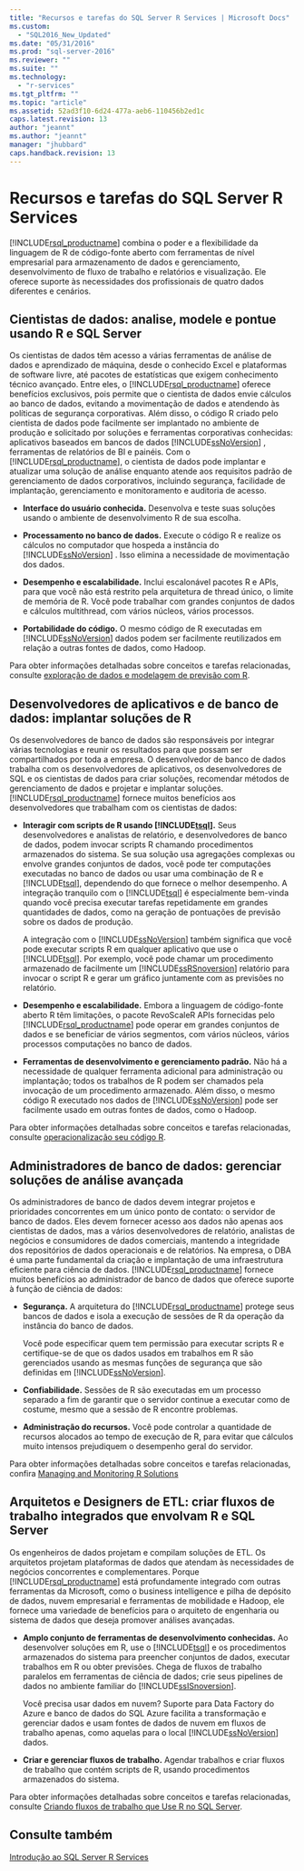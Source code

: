 ```yaml
---
title: "Recursos e tarefas do SQL Server R Services | Microsoft Docs"
ms.custom: 
  - "SQL2016_New_Updated"
ms.date: "05/31/2016"
ms.prod: "sql-server-2016"
ms.reviewer: ""
ms.suite: ""
ms.technology: 
  - "r-services"
ms.tgt_pltfrm: ""
ms.topic: "article"
ms.assetid: 52ad3f10-6d24-477a-aeb6-110456b2ed1c
caps.latest.revision: 13
author: "jeannt"
ms.author: "jeannt"
manager: "jhubbard"
caps.handback.revision: 13
---
```

# Recursos e tarefas do SQL Server R Services
  [!INCLUDE[rsql_productname](../../includes/rsql-productname-md.md)] combina o poder e a flexibilidade da linguagem de R de código-fonte aberto com ferramentas de nível empresarial para armazenamento de dados e gerenciamento, desenvolvimento de fluxo de trabalho e relatórios e visualização. Ele oferece suporte às necessidades dos profissionais de quatro dados diferentes e cenários.  
  
## Cientistas de dados: analise, modele e pontue usando R e SQL Server  
 Os cientistas de dados têm acesso a várias ferramentas de análise de dados e aprendizado de máquina, desde o conhecido Excel e plataformas de software livre, até pacotes de estatísticas que exigem conhecimento técnico avançado. Entre eles, o [!INCLUDE[rsql_productname](../../includes/rsql-productname-md.md)] oferece benefícios exclusivos, pois permite que o cientista de dados envie cálculos ao banco de dados, evitando a movimentação de dados e atendendo às políticas de segurança corporativas. Além disso, o código R criado pelo cientista de dados pode facilmente ser implantado no ambiente de produção e solicitado por soluções e ferramentas corporativas conhecidas: aplicativos baseados em bancos de dados [!INCLUDE[ssNoVersion](../../includes/ssnoversion-md.md)] , ferramentas de relatórios de BI e painéis. Com o [!INCLUDE[rsql_productname](../../includes/rsql-productname-md.md)], o cientista de dados pode implantar e atualizar uma solução de análise enquanto atende aos requisitos padrão de gerenciamento de dados corporativos, incluindo segurança, facilidade de implantação, gerenciamento e monitoramento e auditoria de acesso.  
  
-   **Interface do usuário conhecida.**  Desenvolva e teste suas soluções usando o ambiente de desenvolvimento R de sua escolha.  
  
-   **Processamento no banco de dados.**  Execute o código R e realize os cálculos no computador que hospeda a instância do [!INCLUDE[ssNoVersion](../../includes/ssnoversion-md.md)] . Isso elimina a necessidade de movimentação dos dados.  
  
-   **Desempenho e escalabilidade.**  Inclui escalonável pacotes R e APIs, para que você não está restrito pela arquitetura de thread único, o limite de memória de R. Você pode trabalhar com grandes conjuntos de dados e cálculos multithread, com vários núcleos, vários processos.  
    
-   **Portabilidade do código.**  O mesmo código de R executadas em [!INCLUDE[ssNoVersion](../../includes/ssnoversion-md.md)] dados podem ser facilmente reutilizados em relação a outras fontes de dados, como Hadoop.  
  
 Para obter informações detalhadas sobre conceitos e tarefas relacionadas, consulte [exploração de dados e modelagem de previsão com R](../../advanced-analytics/r-services/data-exploration-and-predictive-modeling-with-r.md).  
  
## Desenvolvedores de aplicativos e de banco de dados: implantar soluções de R  
 Os desenvolvedores de banco de dados são responsáveis por integrar várias tecnologias e reunir os resultados para que possam ser compartilhados por toda a empresa. O desenvolvedor de banco de dados trabalha com os desenvolvedores de aplicativos, os desenvolvedores de SQL e os cientistas de dados para criar soluções, recomendar métodos de gerenciamento de dados e projetar e implantar soluções. [!INCLUDE[rsql_productname](../../includes/rsql-productname-md.md)] fornece muitos benefícios aos desenvolvedores que trabalham com os cientistas de dados:  
  
-   **Interagir com scripts de R usando [!INCLUDE[tsql](../../includes/tsql-md.md)].**  Seus desenvolvedores e analistas de relatório, e desenvolvedores de banco de dados, podem invocar scripts R chamando procedimentos armazenados do sistema. Se sua solução usa agregações complexas ou envolve grandes conjuntos de dados, você pode ter computações executadas no banco de dados ou usar uma combinação de R e [!INCLUDE[tsql](../../includes/tsql-md.md)], dependendo do que fornece o melhor desempenho. A integração tranquilo com o  [!INCLUDE[tsql](../../includes/tsql-md.md)] é especialmente bem-vinda quando você precisa executar tarefas repetidamente em grandes quantidades de dados, como na geração de pontuações de previsão sobre os dados de produção.  
  
     A integração com o [!INCLUDE[ssNoVersion](../../includes/ssnoversion-md.md)] também significa que você pode executar scripts R em qualquer aplicativo que use o [!INCLUDE[tsql](../../includes/tsql-md.md)]. Por exemplo, você pode chamar um procedimento armazenado de facilmente um [!INCLUDE[ssRSnoversion](../../includes/ssrsnoversion-md.md)] relatório para invocar o script R e gerar um gráfico juntamente com as previsões no relatório.  
  
-   **Desempenho e escalabilidade.**  Embora a linguagem de código-fonte aberto R têm limitações, o pacote RevoScaleR APIs fornecidas pelo [!INCLUDE[rsql_productname](../../includes/rsql-productname-md.md)] pode operar em grandes conjuntos de dados e se beneficiar de vários segmentos, com vários núcleos, vários processos computações no banco de dados.  
  
-   **Ferramentas de desenvolvimento e gerenciamento padrão.**  Não há a necessidade de qualquer ferramenta adicional para administração ou implantação; todos os trabalhos de R podem ser chamados pela invocação de um procedimento armazenado. Além disso, o mesmo código R executado nos dados de [!INCLUDE[ssNoVersion](../../includes/ssnoversion-md.md)] pode ser facilmente usado em outras fontes de dados, como o Hadoop.  
  
 Para obter informações detalhadas sobre conceitos e tarefas relacionadas, consulte [operacionalização seu código R](../../advanced-analytics/r-services/operationalizing-your-r-code.md).  
  
## Administradores de banco de dados: gerenciar soluções de análise avançada  
 Os administradores de banco de dados devem integrar projetos e prioridades concorrentes em um único ponto de contato: o servidor de banco de dados. Eles devem fornecer acesso aos dados não apenas aos cientistas de dados, mas a vários desenvolvedores de relatório, analistas de negócios e consumidores de dados comerciais, mantendo a integridade dos repositórios de dados operacionais e de relatórios. Na empresa, o DBA é uma parte fundamental da criação e implantação de uma infraestrutura eficiente para ciência de dados. [!INCLUDE[rsql_productname](../../includes/rsql-productname-md.md)] fornece muitos benefícios ao administrador de banco de dados que oferece suporte à função de ciência de dados:  
  
-   **Segurança.**  A arquitetura do [!INCLUDE[rsql_productname](../../includes/rsql-productname-md.md)] protege seus bancos de dados e isola a execução de sessões de R da operação da instância do banco de dados.  
  
     Você pode especificar quem tem permissão para executar scripts R e certifique-se de que os dados usados em trabalhos em R são gerenciados usando as mesmas funções de segurança que são definidas em [!INCLUDE[ssNoVersion](../../includes/ssnoversion-md.md)].  
  
-   **Confiabilidade.**  Sessões de R são executadas em um processo separado a fim de garantir que o servidor continue a executar como de costume, mesmo que a sessão de R encontre problemas.  
  
-   **Administração do recursos.**  Você pode controlar a quantidade de recursos alocados ao tempo de execução de R, para evitar que cálculos muito intensos prejudiquem o desempenho geral do servidor.  
  
 Para obter informações detalhadas sobre conceitos e tarefas relacionadas, confira [Managing and Monitoring R Solutions](../../advanced-analytics/r-services/managing-and-monitoring-r-solutions.md)  
  
## Arquitetos e Designers de ETL: criar fluxos de trabalho integrados que envolvam R e SQL Server  
 Os engenheiros de dados projetam e compilam soluções de ETL. Os arquitetos projetam plataformas de dados que atendam às necessidades de negócios concorrentes e complementares. Porque [!INCLUDE[rsql_productname](../../includes/rsql-productname-md.md)] está profundamente integrado com outras ferramentas da Microsoft, como o business intelligence e pilha de depósito de dados, nuvem empresarial e ferramentas de mobilidade e Hadoop, ele fornece uma variedade de benefícios para o arquiteto de engenharia ou sistema de dados que deseja promover análises avançadas.  
  
-   **Amplo conjunto de ferramentas de desenvolvimento conhecidas.**  Ao desenvolver soluções em R, use o [!INCLUDE[tsql](../../includes/tsql-md.md)] e os procedimentos armazenados do sistema para preencher conjuntos de dados, executar trabalhos em R ou obter previsões. Chega de fluxos de trabalho paralelos em ferramentas de ciência de dados; crie seus pipelines de dados no ambiente familiar do [!INCLUDE[ssISnoversion](../../includes/ssisnoversion-md.md)].  
  
     Você precisa usar dados em nuvem? Suporte para Data Factory do Azure e banco de dados do SQL Azure facilita a transformação e gerenciar dados e usam fontes de dados de nuvem em fluxos de trabalho apenas, como aquelas para o local [!INCLUDE[ssNoVersion](../../includes/ssnoversion-md.md)] dados.  
  
-   **Criar e gerenciar fluxos de trabalho.**  Agendar trabalhos e criar fluxos de trabalho que contém scripts de R, usando procedimentos armazenados do sistema.  
  
 Para obter informações detalhadas sobre conceitos e tarefas relacionadas, consulte [Criando fluxos de trabalho que Use R no SQL Server](../../advanced-analytics/r-services/creating-workflows-that-use-r-in-sql-server.md).  
  
## Consulte também  
 [Introdução ao SQL Server R Services](../../advanced-analytics/r-services/getting-started-with-sql-server-r-services.md)  
  
  